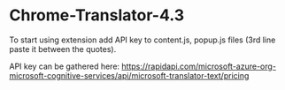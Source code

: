 # Chrome-Translator-4.3
To start using extension add API key to content.js, popup.js files (3rd line paste it between the quotes).

API key can be gathered here:
https://rapidapi.com/microsoft-azure-org-microsoft-cognitive-services/api/microsoft-translator-text/pricing
